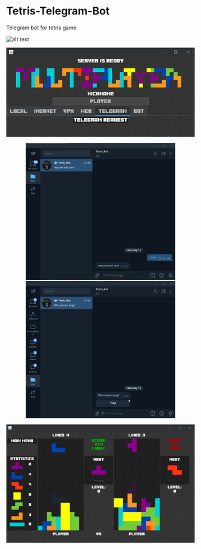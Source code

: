 # Tetris-Telegram-Bot
Telegram bot for tetris game

![alt text](https://github.com/Sheshkon/Tetris-Telegram-Bot/blob/main/readme/gifs/example.gif?raw=true)

<p align="center">
  <img src="https://github.com/Sheshkon/Tetris-Telegram-Bot/blob/main/readme/screenshots/image_2022-02-12_11-59-34.png?raw=true" width="800" alt="img"/> 
</p>


<p align="center">
  <img src="https://github.com/Sheshkon/Tetris-Telegram-Bot/blob/main/readme/screenshots/image_2022-02-12_11-50-34.png?raw=true" width="400" alt="img"/>
   <img src="https://github.com/Sheshkon/Tetris-Telegram-Bot/blob/main/readme/screenshots/image_2022-02-12_11-47-48.png?raw=true" width="400" alt="img"/>
</p>


<p align="center">
  <img src="https://github.com/Sheshkon/Tetris-Telegram-Bot/blob/main/readme/screenshots/image_2022-02-12_11-58-42.png?raw=true" alt="img"/>
</p>
